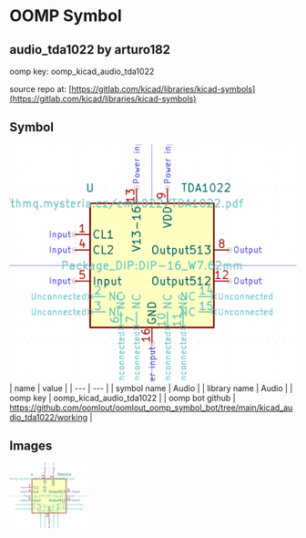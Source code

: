 # OOMP Symbol  
## audio_tda1022  by arturo182  
  
oomp key: oomp_kicad_audio_tda1022  
  
source repo at: [https://gitlab.com/kicad/libraries/kicad-symbols](https://gitlab.com/kicad/libraries/kicad-symbols)  
## Symbol  
  
[![working.png](working_600.png)](working.png)  
| name | value | 
| --- | --- | 
| symbol name | Audio | 
| library name | Audio | 
| oomp key | oomp_kicad_audio_tda1022 | 
| oomp bot github | https://github.com/oomlout/oomlout_oomp_symbol_bot/tree/main/kicad_audio_tda1022/working | 
## Images  
  
[![working.png](working_140.png)](working.png)  
